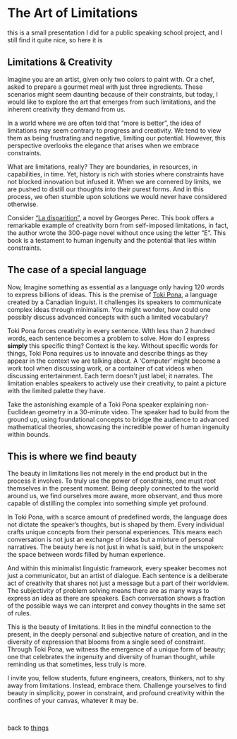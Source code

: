 # The Art of Limitations

this is a small presentation I did for a public speaking school project, and I still find it quite nice, so here it is

## Limitations & Creativity

Imagine you are an artist, given only two colors to paint with. Or a chef, asked to prepare a gourmet meal with just three ingredients. These scenarios might seem daunting because of their constraints, but today, I would like to explore the art that emerges from such limitations, and the inherent creativity they demand from us.

In a world where we are often told that “more is better”, the idea of limitations may seem contrary to progress and creativity. We tend to view them as being frustrating and negative, limiting our potential. However, this perspective overlooks the elegance that arises when we embrace constraints.

What are limitations, really? They are boundaries, in resources, in capabilities, in time. Yet, history is rich with stories where constraints have not blocked innovation but infused it.
When we are cornered by limits, we are pushed to distill our thoughts into their purest forms. And in this process, we often stumble upon solutions we would never have considered otherwise.

Consider [“La disparition”](https://en.wikipedia.org/wiki/A_Void), a novel by Georges Perec. This book offers a remarkable example of creativity born from self-imposed limitations, in fact, the author wrote the 300-page novel without once using the letter “E”. This book is a testament to human ingenuity and the potential that lies within constraints.

## The case of a special language

Now, Imagine something as essential as a language only having 120 words to express billions of ideas. This is the premise of [Toki Pona](https://tokipona.org/), a language created by a Canadian linguist. It challenges its speakers to communicate complex ideas through minimalism. You might wonder, how could one possibly discuss advanced concepts with such a limited vocabulary?

Toki Pona forces creativity in every sentence. WIth less than 2 hundred words, each sentence becomes a problem to solve. How do I express **simply** this specific thing? Context is the key. Without specific words for things, Toki Pona requires us to innovate and describe things as they appear in the context we are talking about. A ‘Computer’ might become a work tool when discussing work, or a container of cat videos when discussing entertainment. Each term doesn't just label; it narrates. The limitation enables speakers to actively use their creativity, to paint a picture with the limited palette they have.

Take the astonishing example of a Toki Pona speaker explaining non-Euclidean geometry in a 30-minute video. The speaker had to build from the ground up, using foundational concepts to bridge the audience to advanced mathematical theories, showcasing the incredible power of human ingenuity within bounds.

## This is where we find beauty

The beauty in limitations lies not merely in the end product but in the process it involves. To truly use the power of constraints, one must root themselves in the present moment. Being deeply connected to the world around us, we find ourselves more aware, more observant, and thus more capable of distilling the complex into something simple yet profound.

In Toki Pona, with a scarce amount of predefined words, the language does not dictate the speaker’s thoughts, but is shaped by them. Every individual crafts unique concepts from their personal experiences. This means each conversation is not just an exchange of ideas but a mixture of personal narratives. The beauty here is not just in what is said, but in the unspoken: the space between words filled by human experience.

And within this minimalist linguistic framework, every speaker becomes not just a communicator, but an artist of dialogue. Each sentence is a deliberate act of creativity that shares not just a message but a part of their worldview. The subjectivity of problem solving means there are as many ways to express an idea as there are speakers. Each conversation shows a fraction of the possible ways we can interpret and convey thoughts in the same set of rules.

This is the beauty of limitations. It lies in the mindful connection to the present, in the deeply personal and subjective nature of creation, and in the diversity of expression that blooms from a single seed of constraint. Through Toki Pona, we witness the emergence of a unique form of beauty; one that celebrates the ingenuity and diversity of human thought, while reminding us that sometimes, less truly is more.

I invite you, fellow students, future engineers, creators, thinkers, not to shy away from limitations. Instead, embrace them. Challenge yourselves to find beauty in simplicity, power in constraint, and profound creativity within the confines of your canvas, whatever it may be.


<br>

back to [things](../things.md)